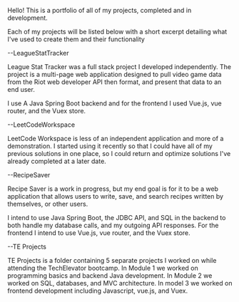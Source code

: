 Hello! This is a portfolio of all of my projects, completed and in development. 

Each of my projects will be listed below with a short excerpt detailing what I've used to create them and their functionality

--LeagueStatTracker

League Stat Tracker was a full stack project I developed independently. The project is a multi-page web application designed to pull video game data from the Riot web developer API then format, and present that data to an end user.

I use A Java Spring Boot backend and for the frontend I used Vue.js, vue router, and the Vuex store.

--LeetCodeWorkspace

LeetCode Workspace is less of an independent application and more of a demonstration. I started using it recently so that I could have all of my previous solutions in one place, so I could return and optimize solutions I've already completed at a later date.

--RecipeSaver

Recipe Saver is a work in progress, but my end goal is for it to be a web application that allows users to write, save, and search recipes written by themselves, or other users. 

I intend to use Java Spring Boot, the JDBC API, and SQL in the backend to both handle my database calls, and my outgoing API responses. For the frontend I intend to use Vue.js, vue router, and the Vuex store.

--TE Projects

TE Projects is a folder containing 5 separate projects I worked on while attending the TechElevator bootcamp. In Module 1 we worked on programming basics and backend Java development. In Module 2 we worked on SQL, databases, and MVC architecture. In model 3 we worked on frontend development including Javascript, vue.js, and Vuex. 